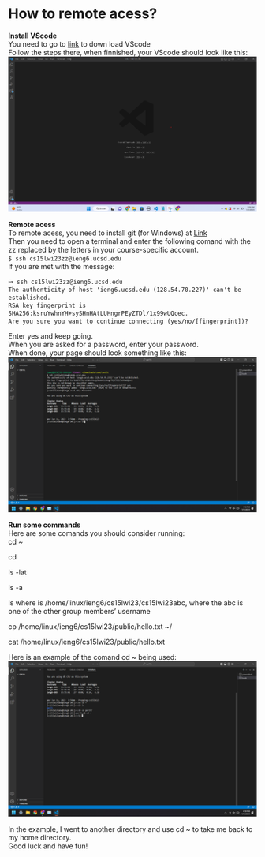 # How to remote acess?
**Install VScode**  
You need to go to [link]( https://code.visualstudio.com/) to down load VScode    
Follow the steps there, when finnished, your VScode should look like this:     
![Image](cse15L1.png)

**Remote acess**  
To remote acess, you need to install git (for Windows) at [Link](https://gitforwindows.org/)   
Then you need to open a terminal and enter the following comand with the zz replaced by the letters in your course-specific account.     
`$ ssh cs15lwi23zz@ieng6.ucsd.edu`     
If you are met with the message:      
```
⤇ ssh cs15lwi23zz@ieng6.ucsd.edu     
The authenticity of host 'ieng6.ucsd.edu (128.54.70.227)' can't be established.     
RSA key fingerprint is SHA256:ksruYwhnYH+sySHnHAtLUHngrPEyZTDl/1x99wUQcec.      
Are you sure you want to continue connecting (yes/no/[fingerprint])?      
```     
Enter yes and keep going.     
When you are asked for a password, enter your password.    
When done, your page should look something like this:      
![Image](cse15L2.png)




**Run some commands**     
Here are some comands you should consider running:       
cd ~      

cd      

ls -lat      

ls -a      

ls <directory> where <directory> is /home/linux/ieng6/cs15lwi23/cs15lwi23abc, where the abc is one of the other group members’ username      
  
cp /home/linux/ieng6/cs15lwi23/public/hello.txt ~/      
  
cat /home/linux/ieng6/cs15lwi23/public/hello.txt          
     

Here is an example of the comand cd ~ being used:       
![Image](cse15L3.png)
  
  
  
In the example, I went to another directory and use cd ~ to take me back to my home directory.        
Good luck and have fun!

